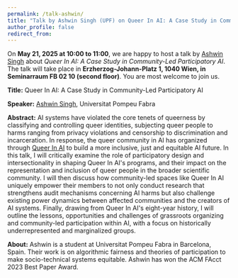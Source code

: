 ```yaml
---
permalink: /talk-ashwin/
title: "Talk by Ashwin Singh (UPF) on Queer In AI: A Case Study in Community-Led Participatory AI"
author_profile: false
redirect_from: 
---
```


On **May 21, 2025 at 10:00 to 11:00**, we are happy to host a talk by
[Ashwin Singh](https://ashwin-19.github.io/) about
*Queer In AI: A Case Study in Community-Led Participatory AI*.
The talk will take place in **Erzherzog-Johann-Platz 1, 1040 Wien, in 
Seminarraum FB 02 10 (second floor)**. You are most welcome to join us.


**Title:** Queer In AI: A Case Study in Community-Led Participatory AI

**Speaker:** [Ashwin Singh](https://ashwin-19.github.io/), Universitat Pompeu Fabra

**Abstract:** AI systems have violated the core tenets of queerness by classifying and controlling queer identities, subjecting queer people to harms ranging from privacy violations and censorship to discrimination and incarceration. In response, the queer community in AI has organized through [Queer In AI](http://queerinai.com/) to build a more inclusive, just and equitable AI future. In this talk, I will critically examine the role of participatory design and intersectionality in shaping Queer In AI's programs, and their impact on the representation and inclusion of queer people in the broader scientific community. I will then discuss how community-led spaces like Queer In AI uniquely empower their members to not only conduct research that strengthens audit mechanisms concerning AI harms but also challenge existing power dynamics between affected communities and the creators of AI systems. Finally, drawing from Queer In AI's eight-year history, I will outline the lessons, opportunities and challenges of grassroots organizing and community-led participation within AI, with a focus on historically underrepresented and marginalized groups.

**About:**
Ashwin is a student at Universitat Pompeu Fabra in Barcelona, Spain. Their work
is on algorithmic fairness and theories of participation to make socio-technical
systems equitable. Ashwin has won the ACM FAcct 2023 Best Paper Award.

